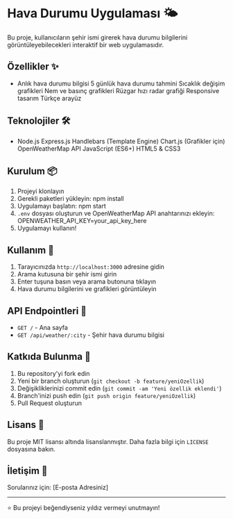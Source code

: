 # Hava Durumu Uygulaması 🌤️
Bu proje, kullanıcıların şehir ismi girerek hava durumu bilgilerini görüntüleyebilecekleri interaktif bir web uygulamasıdır.
## Özellikler ✨
- Anlık hava durumu bilgisi
 5 günlük hava durumu tahmini
 Sıcaklık değişim grafikleri
 Nem ve basınç grafikleri
 Rüzgar hızı radar grafiği
 Responsive tasarım
 Türkçe arayüz
## Teknolojiler 🛠️
- Node.js
 Express.js
 Handlebars (Template Engine)
 Chart.js (Grafikler için)
 OpenWeatherMap API
 JavaScript (ES6+)
 HTML5 & CSS3
## Kurulum 📦
1. Projeyi klonlayın
2. Gerekli paketleri yükleyin:
 npm install
3. Uygulamayı başlatın:
 npm start
4. `.env` dosyası oluşturun ve OpenWeatherMap API anahtarınızı ekleyin:
    OPENWEATHER_API_KEY=your_api_key_here
5. Uygulamayı kullanın!
    
## Kullanım 🎯

1. Tarayıcınızda `http://localhost:3000` adresine gidin
2. Arama kutusuna bir şehir ismi girin
3. Enter tuşuna basın veya arama butonuna tıklayın
4. Hava durumu bilgilerini ve grafikleri görüntüleyin

## API Endpointleri 🔌

- `GET /` - Ana sayfa
- `GET /api/weather/:city` - Şehir hava durumu bilgisi

## Katkıda Bulunma 🤝

1. Bu repository'yi fork edin
2. Yeni bir branch oluşturun (`git checkout -b feature/yeniOzellik`)
3. Değişikliklerinizi commit edin (`git commit -am 'Yeni özellik eklendi'`)
4. Branch'inizi push edin (`git push origin feature/yeniOzellik`)
5. Pull Request oluşturun

## Lisans 📄

Bu proje MIT lisansı altında lisanslanmıştır. Daha fazla bilgi için `LICENSE` dosyasına bakın.

## İletişim 📧

Sorularınız için: [E-posta Adresiniz]

---
⭐️ Bu projeyi beğendiyseniz yıldız vermeyi unutmayın!
    
